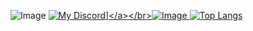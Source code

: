 
![Image](https://github-readme-stats.vercel.app/api?username=Mhitra&show_icons=true&theme=dracula&rank_icon=github) <a href="https://discord.com/users/812347817602842624">![My Discord](https://lanyard-profile-readme.vercel.app/api/384062124655378472?theme=dark&bg=809ecf&animated=true&hideDiscrim=false&borderRadius=30px&idleMessage=Muhtemelen%20başka%20bir%20şey%20yapıyor%20...)]</a></br>![Image](https://github-readme-stats.vercel.app/api/top-langs/?username=Mhitra&theme=dracula&langs_count=6&layout=donut)
![Top Langs](https://github-readme-stats.vercel.app/api/top-langs/?username=Mhitra&size_weight=0.5&count_weight=0.5&theme=onedark)
